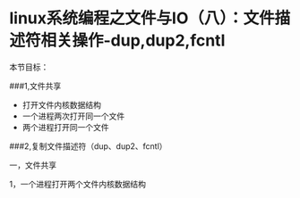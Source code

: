 # linux系统编程之文件与IO（八）：文件描述符相关操作-dup,dup2,fcntl


本节目标：

###1,文件共享
- 打开文件内核数据结构
- 一个进程两次打开同一个文件
- 两个进程打开同一个文件

###2,复制文件描述符（dup、dup2、fcntl）

一，文件共享

1，一个进程打开两个文件内核数据结构

